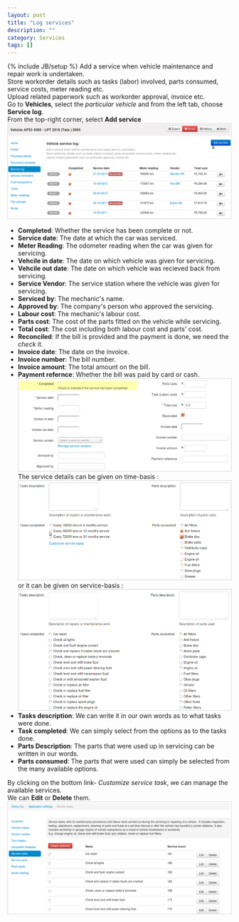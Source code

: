 ```yaml
---
layout: post
title: "Log services"
description: ""
category: Services
tags: []
---
```

{% include JB/setup %}
Add a service when vehicle maintenance and repair work is undertaken.  
Store workorder details such as tasks (labor) involved, parts consumed, service costs, meter reading etc.  
Upload related paperwork such as workorder approval, invoice etc.  
Go to **Vehicles**, select the *particular vehicle* and from the left tab, choose **Service log**.  
From the top-right corner, select **Add service**
!['Vehicles'-select vehicle-'Service log'](/assets/images/tb/log_01.png)  
* **Completed**: Whether the service has been complete or not.
* **Service date**: The date at which the car was serviced.
* **Meter Reading**: The odometer reading when the car was given for servicing.
* **Vehcile in date**: The date on which vehicle was given for servicing.
* **Vehcile out date**: The date on which vehicle was recieved back from servicing.
* **Service Vendor**: The service station where the vehicle was given for servicing. 
* **Serviced by**: The mechanic's name. 
* **Approved by**: The company's person who approved the servicing.
* **Labour cost**: The mechanic's labour cost.
* **Parts cost**: The cost of the parts fitted on the vehicle while servicing.  
* **Total cost**: The cost including both labour cost and parts' cost.
* **Reconciled**: If the bill is provided and the payment is done, we need the *check* it.
* **Invoice date**: The date on the invoice. 
* **Invoice number**: The bill number.
* **Invoice amount**: The total amount on the bill.
* **Payment refernce**: Whether the bill was paid by card or cash.
![](/assets/images/tb/log_02.png)  
The service details can be given on time-basis :
![](/assets/images/tb/log_03.png)  
or it can be given on service-basis :
![](/assets/images/tb/log_04.png)  
* **Tasks description**: We can write it in our own words as to what tasks were done.
* **Task completed**: We can simply select from the options as to the tasks done.
* **Parts Description**: The parts that were used up in servicing can be written in our words. 
* **Parts consumed**: The parts that were used can simply be selected from the many available options.  
  
By clicking on the bottom link- *Customize service task*, we can manage the available services.  
We can **Edit** or **Delete** them.  
![](/assets/images/tb/log_05.png)  
  
